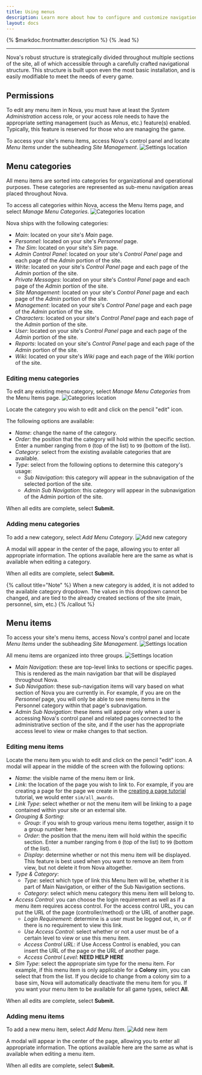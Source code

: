 ```yaml
---
title: Using menus
description: Learn more about how to configure and customize navigation menus in Nova.
layout: docs
---
```


{% $markdoc.frontmatter.description %} {% .lead %}

---

Nova's robust structure is strategically divided throughout multiple sections of the site, all of which accessible through a carefully crafted navigational structure. This structure is built upon even the most basic installation, and is easily modifiable to meet the needs of every game.

## Permissions

To edit any menu item in Nova, you must have at least the *System Administration* access role, or your access role needs to have the appropriate setting management (such as *Menus*, etc.) feature(s) enabled. Typically, this feature is reserved for those who are managing the game.

To access your site's menu items, access Nova's control panel and locate *Menu Items* under the subheading *Site Management*.
![Settings location](/images/docs/2.6/using-menus/menu-location.png)

## Menu categories

All menu items are sorted into categories for organizational and operational purposes. These categories are represented as sub-menu navigation areas placed throughout Nova.

To access all categories within Nova, access the Menu Items page, and select *Manage Menu Categories*.
![Categories location](/images/docs/2.6/using-menus/menu-categorylocation.png)

Nova ships with the following categories:

- *Main*: located on your site's *Main* page.
- *Personnel*: located on your site's *Personnel* page.
- *The Sim*: located on your site's *Sim* page.
- *Admin Control Panel*: located on your site's *Control Panel* page and each page of the *Admin* portion of the site.
- *Write*: located on your site's *Control Panel* page and each page of the *Admin* portion of the site.
- *Private Messages*: located on your site's *Control Panel* page and each page of the *Admin* portion of the site.
- *Site Management*: located on your site's *Control Panel* page and each page of the *Admin* portion of the site.
- *Management*: located on your site's *Control Panel* page and each page of the *Admin* portion of the site.
- *Characters*: located on your site's *Control Panel* page and each page of the *Admin* portion of the site.
- *User*: located on your site's *Control Panel* page and each page of the *Admin* portion of the site.
- *Reports*: located on your site's *Control Panel* page and each page of the *Admin* portion of the site.
- *Wiki*: located on your site's *Wiki* page and each page of the *Wiki* portion of the site.

### Editing menu categories

To edit any existing menu category, select *Manage Menu Categories* from the Menu Items page.
![Categories location](/images/docs/2.6/using-menus/menu-categorylocation.png)

Locate the category you wish to edit and click on the pencil "edit" icon.

The following options are available:

- *Name*: change the name of the category.
- *Order*: the position that the category will hold within the specific section. Enter a number ranging from `0` (top of the list) to `99` (bottom of the list).
- *Category*: select from the existing available categories that are available.
- *Type*: select from the following options to determine this category's usage:
  - *Sub Navigation*: this category will appear in the subnavigation of the selected portion of the site.
  - *Admin Sub Navigation*: this category will appear in the subnavigation of the Admin portion of the site.

When all edits are complete, select **Submit.**

### Adding menu categories

To add a new category, select *Add Menu Category*.
![Add new category](/images/docs/2.6/using-menus/menu-newcategory.png)

A modal will appear in the center of the page, allowing you to enter all appropriate information. The options available here are the same as what is available when editing a category.

When all edits are complete, select **Submit.**

{% callout title="Note" %}
When a new category is added, it is not added to the available category dropdown. The values in this dropdown cannot be changed, and are tied to the already created sections of the site (main, personnel, sim, etc.)
{% /callout %}

## Menu items

To access your site's menu items, access Nova's control panel and locate *Menu Items* under the subheading *Site Management*.
![Settings location](/images/docs/2.6/using-menus/menu-location.png)

All menu items are organized into three groups.
![Settings location](/images/docs/2.6/using-menus/menu-tabs.png)

- *Main Navigation*: these are top-level links to sections or specific pages. This is rendered as the main navigation bar that will be displayed throughout Nova.
- *Sub Navigation*: these sub-navigation items will vary based on what section of Nova you are currently in. For example, if you are on the *Personnel* page, you will only be able to see menu items in the Personnel category within that page's subnavigation.
- *Admin Sub Navigation*: these items will appear only when a user is accessing Nova's control panel and related pages connected to the administrative section of the site, and if the user has the appropriate access level to view or make changes to that section.

### Editing menu items

Locate the menu item you wish to edit and click on the pencil "edit" icon. A modal will appear in the middle of the screen with the following options:

- *Name*: the visible name of the menu item or link.
- *Link*: the location of the page you wish to link to. For example, if you are creating a page for the page we create in the [creating a page tutorial](/docs/2.6/mods/creating-pages) tutorial, we would enter `sim/all_awards`.
- *Link Type*: select whether or not the menu item will be linking to a page contained within your site or an external site.
- *Grouping & Sorting*:
  - *Group*: if you wish to group various menu items together, assign it to a group number here.
  - *Order*: the position that the menu item will hold within the specific section. Enter a number ranging from `0` (top of the list) to `99` (bottom of the list).
  - *Display*: determine whether or not this menu item will be displayed. This feature is best used when you want to remove an item from view, but not delete it from Nova altogether.
- *Type & Category*:
  - *Type*: select which type of link this Menu Item will be, whether it is part of Main Navigation, or either of the Sub Navigation sections.
  - *Category*: select which menu category this menu item will belong to.
- *Access Control*: you can choose the login requirement as well as if a menu item requires access control. For the access control URL, you can put the URL of the page (controller/method) or the URL of another page.
  - *Login Requirement*: determine is a user must be logged out, in, or if there is no requirement to view this link.
  - *Use Access Control*: select whether or not a user must be of a certain level to view or use this menu item.
  - *Access Control URL*: if Use Access Control is enabled, you can insert the URL of the page or the URL of another page.
  - *Access Control Level*: **NEED HELP HERE**
- *Sim Type*: select the appropriate sim type for the menu item. For example, if this menu item is only applicable for a **Colony** sim, you can select that from the list. If you decide to change from a colony sim to a base sim, Nova will automatically deactivate the menu item for you. If you want your menu item to be available for all game types, select **All**.

When all edits are complete, select **Submit.**

### Adding menu items

To add a new menu item, select *Add Menu Item*.
![Add new item](/images/docs/2.6/using-menus/menuitems-newitem.png)

A modal will appear in the center of the page, allowing you to enter all appropriate information. The options available here are the same as what is available when editing a menu item.

When all edits are complete, select **Submit.**
